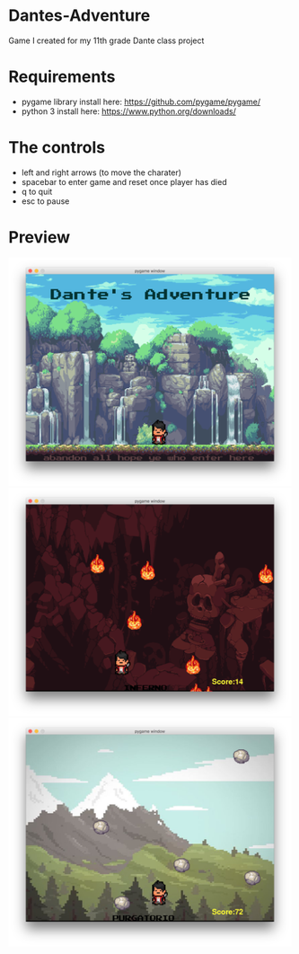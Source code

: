# Dantes-Adventure
Game I created for my 11th grade Dante class project


# Requirements
* pygame library install here: https://github.com/pygame/pygame/
* python 3 install here: https://www.python.org/downloads/

# The controls
* left and right arrows (to  move the charater)
* spacebar to enter game and reset once player has died
* q to quit
* esc to pause

# Preview
![main menu](https://github.com/John-Trager/Dantes-Adventure/blob/master/photos/rm_Images/menu.png)
![level1](https://github.com/John-Trager/Dantes-Adventure/blob/master/photos/rm_Images/lvl1_1.png)
![level2](https://github.com/John-Trager/Dantes-Adventure/blob/master/photos/rm_Images/lvl2_1.png)

